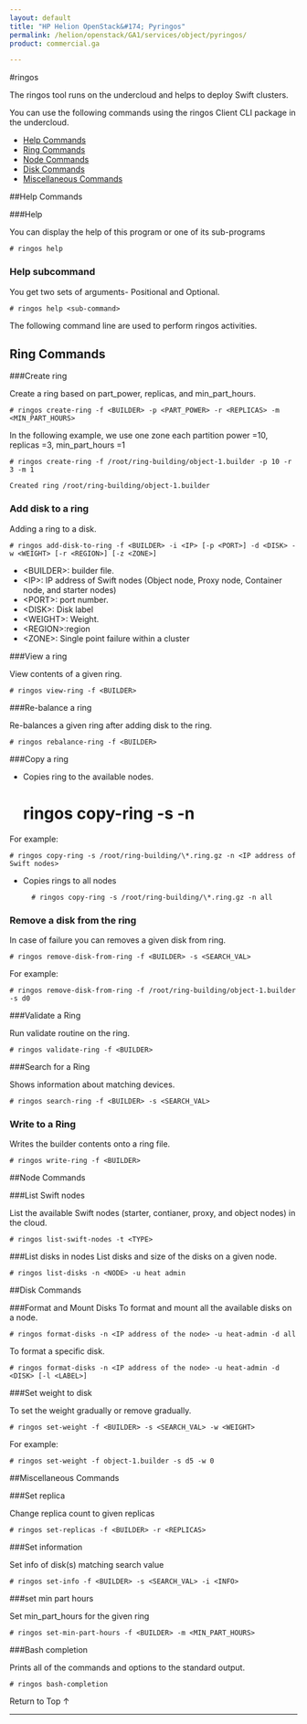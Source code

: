 ```yaml
---
layout: default
title: "HP Helion OpenStack&#174; Pyringos"
permalink: /helion/openstack/GA1/services/object/pyringos/
product: commercial.ga

---
```

<!--PUBLISHED-->

<script>

function PageRefresh {
onLoad="window.refresh"
}

PageRefresh();

</script>

#ringos

The ringos tool runs on the undercloud and helps to deploy Swift clusters.

You can use the following commands using the ringos Client CLI package in the undercloud.

* [Help Commands](#help)
* [Ring Commands](#ring)
* [Node Commands](#node)
* [Disk Commands](#disk)
* [Miscellaneous Commands](#misc)

##Help Commands<a name="help"></a>

###Help

You can display the help of this program or one of its sub-programs

	# ringos help


### Help subcommand

You get two sets of arguments- Positional and Optional.

	# ringos help <sub-command>



The following command line are used to perform ringos activities.

## Ring Commands<a name="ring"></a>

###Create ring<a name="create-ring"></a>

Create a ring based on part&#095;power, replicas, and min&#095;part&#095;hours.

	
	# ringos create-ring -f <BUILDER> -p <PART_POWER> -r <REPLICAS> -m <MIN_PART_HOURS>


 In the following example, we use one zone each partition power =10, replicas =3, min_part_hours =1

	# ringos create-ring -f /root/ring-building/object-1.builder -p 10 -r 3 -m 1
	
	Created ring /root/ring-building/object-1.builder


### Add disk to a ring<a name="add-disk-to-ring"></a>
Adding a ring to a disk.

 	# ringos add-disk-to-ring -f <BUILDER> -i <IP> [-p <PORT>] -d <DISK> -w <WEIGHT> [-r <REGION>] [-z <ZONE>] 


* &lt;BUILDER>: builder file.
* &lt;IP>: IP address of  Swift nodes (Object node, Proxy node, Container node, and starter nodes)
* &lt;PORT>: port number.
* &lt;DISK>: Disk label                
* &lt;WEIGHT>: Weight.
* &lt;REGION>:region 
* &lt;ZONE>: Single point failure within a cluster
                       
<!---
In the following example a disk is added to a ring:

	# ringos add-disk-to-ring -f /root/ring-building/object-1.builder -i  192.0.2.29 -p  6000 -d a1410063335 -w 100 -r 1 -z 1
	
	Added disk 192.0.2.29:a1410063335 to ring
--->

###View a ring<a name="view-ring"></a>

View contents of a given ring.

	# ringos view-ring -f <BUILDER>

<!---
In the following example, you can view the content of the ring

	# ringos view-ring -f /root/ring-building/object-1.builder 
	
	object-1.builder,build version 9 
	
	1024 partitions,3.000000 replicas, 1 regions, 3 zones, 9 devices, 100.00 balance
	
	The minimum number of hours before a partition can be reassigned is 1
	
	Devices:   id  region zone      ip address  port  replication ip  replication port      name weight partitions balance meta
	
	  0         1    1               192.0.2.29  6000      192.0.2.29      6000        a1410063335    100.00          0-100.00
--->
 
###Re-balance a ring<a name="rebalance-ring"></a>

Re-balances a given ring after adding disk to the ring.

	# ringos rebalance-ring -f <BUILDER>

###Copy a ring <a name="copy-ring"></a>

* Copies ring to the available nodes.

	 # ringos copy-ring -s <RING> -n <NODE> 

For example:

	# ringos copy-ring -s /root/ring-building/\*.ring.gz -n <IP address of Swift nodes>

* Copies rings to all nodes

		# ringos copy-ring -s /root/ring-building/\*.ring.gz -n all

### Remove a disk from the ring<a name="remove-disk-from-ring"></a>
 
In case of failure you can removes a given disk from ring.

	# ringos remove-disk-from-ring -f <BUILDER> -s <SEARCH_VAL>

For example:

	# ringos remove-disk-from-ring -f /root/ring-building/object-1.builder -s d0


###Validate a Ring<a name="validate-ring"></a>
        

Run validate routine on the ring.

  	# ringos validate-ring -f <BUILDER>


###Search for a Ring<a name="search-ring"></a>


 Shows information about matching devices.
 
	# ringos search-ring -f <BUILDER> -s <SEARCH_VAL>

### Write to a Ring<a name="write-ring"></a>

 Writes the builder contents onto a ring file.

	# ringos write-ring -f <BUILDER>

##Node Commands<a name="node"></a>
 
###List Swift nodes<a name="list-swift-nodes"></a>

List the available Swift nodes (starter, contianer, proxy, and object nodes) in the cloud.

	# ringos list-swift-nodes -t <TYPE>

###List disks in nodes<a name="list-disks"></a>
List disks and size of the disks on a given node.
	
	# ringos list-disks -n <NODE> -u heat admin
	
##Disk Commands<a name="disk"></a>

###Format and Mount Disks <a name="format-disks"></a>
To format and mount all the available disks on a node.

	# ringos format-disks -n <IP address of the node> -u heat-admin -d all

To format a specific disk.

	# ringos format-disks -n <IP address of the node> -u heat-admin -d <DISK> [-l <LABEL>]


###Set weight to disk<a name="weight-disk"></a>

To set the weight gradually or remove gradually.

	# ringos set-weight -f <BUILDER> -s <SEARCH_VAL> -w <WEIGHT>

For example:

	# ringos set-weight -f object-1.builder -s d5 -w 0

##Miscellaneous Commands<a name="misc"></a>

###Set replica

Change replica count to given replicas

	# ringos set-replicas -f <BUILDER> -r <REPLICAS>


###Set information	

Set info of disk(s) matching search value

	# ringos set-info -f <BUILDER> -s <SEARCH_VAL> -i <INFO>

###set min part hours	

Set min_part_hours for the given ring

	# ringos set-min-part-hours -f <BUILDER> -m <MIN_PART_HOURS>


###Bash completion   

Prints all of the commands and options to the standard output.

	# ringos bash-completion

<a href="#top" style="padding:14px 0px 14px 0px; text-decoration: none;"> Return to Top &#8593; </a>


----
